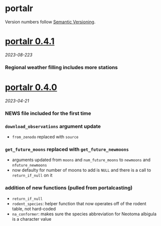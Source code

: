 # portalr

Version numbers follow [Semantic Versioning](https://semver.org/).

# [portalr 0.4.1](https://github.com/weecology/portalr/releases/tag/v0.4.1)
*2023-08-223*

### Regional weather filling includes more stations

# [portalr 0.4.0](https://github.com/weecology/portalr/releases/tag/v0.4.0)
*2023-04-21*

### NEWS file included for the first time

### `download_observations` argument update
* `from_zenodo` replaced with `source`

### `get_future_moons` replaced with `get_future_newmoons`
* arguments updated from `moons` and `num_future_moons` to `newmoons` and `nfuture_newmoons`
* now defaulty for number of moons to add is `NULL`  and there is a call to `return_if_null` on it

### addition of new functions (pulled from portalcasting)
* `return_if_null` 
* `rodent_species`: helper function that now operates off of the rodent table, not hard-coded
* `na_conformer`: makes sure the species abbreviation for Neotoma albigula is a character value
